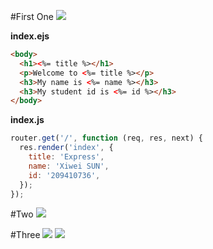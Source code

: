 #First One
![](https://i.imgur.com/t6aIr2c.png)

**index.ejs**

```html
<body>
  <h1><%= title %></h1>
  <p>Welcome to <%= title %></p>
  <h3>My name is <%= name %></h3>
  <h3>My student id is <%= id %></h3>
</body>
```

**index.js**

```js
router.get('/', function (req, res, next) {
  res.render('index', {
    title: 'Express',
    name: 'Xiwei SUN',
    id: '209410736',
  });
});
```

#Two
![](https://i.imgur.com/akejxzt.jpg)

#Three
![](https://i.imgur.com/xbYVi2u.png)
![](https://i.imgur.com/srXYqNk.png)
